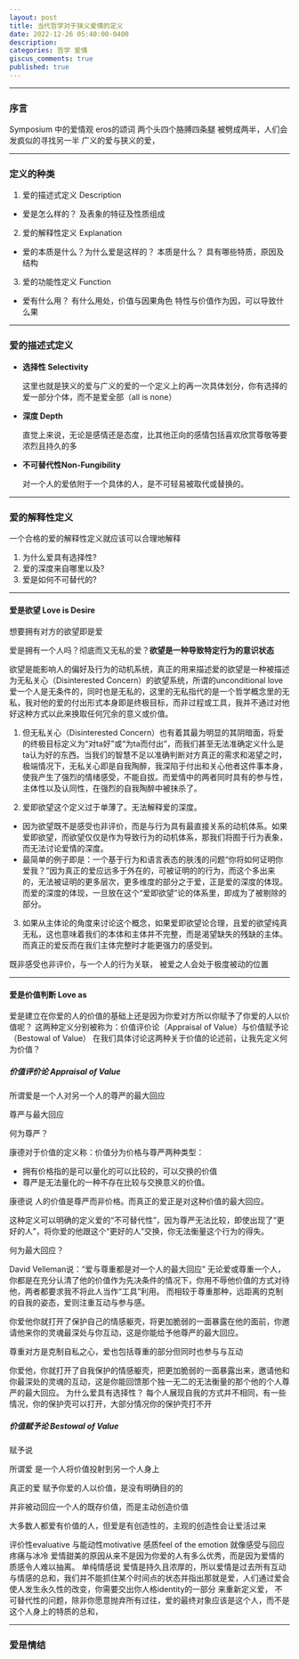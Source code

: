```yaml
---
layout: post
title: 当代哲学对于狭义爱情的定义
date: 2022-12-26 05:40:00-0400
description:
categories: 哲学 爱情
giscus_comments: true
published: true
---
```


---
### 序言
Symposium 中的爱情观
eros的颂词
两个头四个胳膊四条腿
被劈成两半，人们会发疯似的寻找另一半
广义的爱与狭义的爱，

---
### 定义的种类



1. 爱的描述式定义 Description
- 爱是怎么样的？
及表象的特征及性质组成

2. 爱的解释性定义 Explanation
- 爱的本质是什么？为什么爱是这样的？
本质是什么？
具有哪些特质，原因及结构

3. 爱的功能性定义 Function
- 爱有什么用？
有什么用处，价值与因果角色
特性与价值作为因，可以导致什么果

---
### 爱的描述式定义

- **选择性 Selectivity**

    这里也就是狭义的爱与广义的爱的一个定义上的再一次具体划分，你有选择的爱一部分个体，而不是爱全部（all is none）

- **深度 Depth**

    直觉上来说，无论是感情还是态度，比其他正向的感情包括喜欢欣赏尊敬等要浓烈且持久的多

- **不可替代性Non-Fungibility**

    对一个人的爱依附于一个具体的人，是不可轻易被取代或替换的。

---
### 爱的解释性定义
一个合格的爱的解释性定义就应该可以合理地解释

  1. 为什么爱具有选择性?
  2. 爱的深度来自哪里以及?
  3. 爱是如何不可替代的?


---
#### 爱是欲望 Love is Desire

想要拥有对方的欲望即是爱


爱是拥有一个人吗？彻底而又无私的爱？**欲望是一种导致特定行为的意识状态**


欲望是能影响人的偏好及行为的动机系统，真正的用来描述爱的欲望是一种被描述为无私关心（Disinterested Concern）的欲望系统，所谓的unconditional love爱一个人是无条件的，同时也是无私的，这里的无私指代的是一个哲学概念里的无私，我对他的爱的付出形式本身即是终极目标，而非过程或工具，我并不通过对他好这种方式以此来换取任何冗余的意义或价值。

1. 但无私关心（Disinterested Concern）也有着其最为明显的其阴暗面，将爱的终极目标定义为“对ta好”或“为ta而付出”，而我们甚至无法准确定义什么是ta认为好的东西。当我们的智慧不足以准确判断对方真正的需求和渴望之时，极端情况下，无私关心即是自我陶醉，我深陷于付出和关心他者这件事本身，使我产生了强烈的情绪感受，不能自拔。而爱情中的两者同时具有的参与性，主体性以及认同性，在强烈的自我陶醉中被抹杀了。

2. 爱即欲望这个定义过于单薄了。无法解释爱的深度。
  - 因为欲望既不是感受也非评价，而是与行为具有最直接关系的动机体系。如果爱即欲望，而欲望仅仅是作为导致行为的动机体系，那我们将囿于行为表象，而无法讨论爱情的深度。
  - 最简单的例子即是：一个基于行为和语言表态的肤浅的问题“你将如何证明你爱我？”因为真正的爱应远多于外在的，可被证明的的行为，而这个多出来的，无法被证明的更多层次，更多维度的部分之于爱，正是爱的深度的体现。而爱的深度的体现，一旦放在这个“爱即欲望”论的体系里，即成为了被剔除的部分。

3. 如果从主体论的角度来讨论这个概念，如果爱即欲望论合理，且爱的欲望纯真无私，这也意味着我们的本体和主体并不完整，而是渴望缺失的残缺的主体。而真正的爱反而在我们主体完整时才能更强力的感受到。

既非感受也非评价，与一个人的行为关联，
  被爱之人会处于极度被动的位置

---
#### 爱是价值判断 Love as


爱是建立在你爱的人的价值的基础上还是因为你爱对方所以你赋予了你爱的人以价值呢？
这两种定义分别被称为：价值评价论（Appraisal of Value）与价值赋予论（Bestowal of Value）
在我们具体讨论这两种关于价值的论述前，让我先定义何为价值？

##### 价值评价论 Appraisal of Value

所谓爱是一个人对另一个人的尊严的最大回应

尊严与最大回应

何为尊严？

  康德对于价值的定义称：价值分为价格与尊严两种类型：

  - 拥有价格指的是可以量化的可以比较的，可以交换的价值
  - 尊严是无法量化的一种不存在比较与交换意义的价值。

康德说 人的价值是尊严而非价格。而真正的爱正是对这种价值的最大回应。

这种定义可以明确的定义爱的“不可替代性”，因为尊严无法比较，即使出现了“更好的人”，将你爱的他跟这个“更好的人”交换，你无法衡量这个行为的得失。


何为最大回应？

David Velleman说：“爱与尊重都是对一个人的最大回应”
无论爱或尊重一个人，你都是在充分认清了他的价值作为先决条件的情况下，你用不辱他价值的方式对待他，两者都要求我不将此人当作“工具”利用。
而相较于尊重那种，远距离的克制的自我的姿态，爱则注重互动与参与感。

你爱他你就打开了保护自己的情感躯壳，将更加脆弱的一面暴露在他的面前，你邀请他来你的灵魂最深处与你互动，这是你能给予他尊严的最大回应。

尊重对方是克制自私之心，爱也包括尊重的部分但同时也参与与互动


你爱他，你就打开了自我保护的情感躯壳，把更加脆弱的一面暴露出来，邀请他和你最深处的灵魂的互动，这是你能回馈那个独一无二的无法衡量的那个他的个人尊严的最大回应。
为什么爱具有选择性？
每个人展现自我的方式并不相同，有一些情况，你的保护壳可以打开，大部分情况你的保护壳打不开


##### 价值赋予论 Bestowal of Value
  赋予说

  所谓爱 是一个人将价值投射到另一个人身上

  真正的爱 赋予你爱的人以价值，是没有明确目的的

  并非被动回应一个人的既存价值，而是主动创造价值

  大多数人都爱有价值的人，但爱是有创造性的，主观的创造性会让爱活过来

  评价性evaluative 与能动性motivative 感质feel of the emotion
  就像感受与回应疼痛与冰冷
  爱情甜美的原因从来不是因为你爱的人有多么优秀，而是因为爱情的质感令人难以抽离。
  单纯情感说
  爱情是持久且浓厚的，所以爱情是过去所有互动与情感的总和，我们并不能抓住某个时间点的状态并指出那就是爱，人们通过爱会使人发生永久性的改变，你需要交出你人格identity的一部分 来重新定义爱，
  不可替代性的问题，除非你愿意抛弃所有过往，爱的最终对象应该是这个人，而不是这个人身上的特质的总和，

---



### 爱是情结
